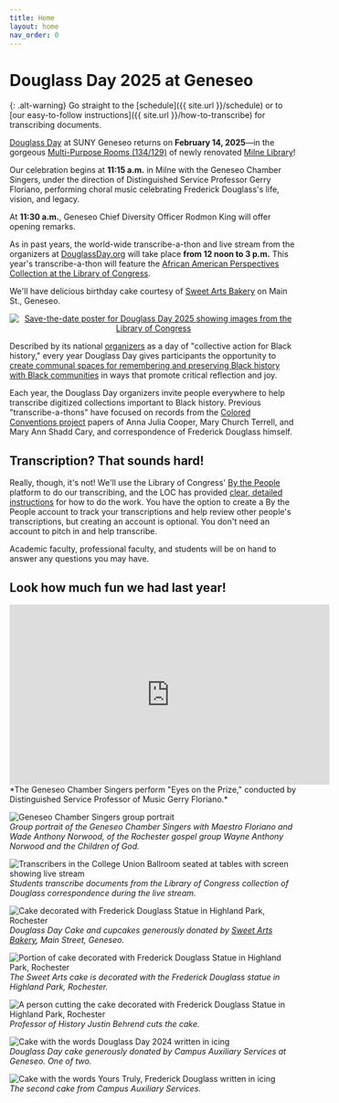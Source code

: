 ```yaml
---
title: Home
layout: home
nav_order: 0
---
```


# Douglass Day 2025 at Geneseo

{: .alt-warning}
Go straight to the [schedule]({{ site.url }}/schedule) or to [our easy-to-follow instructions]({{ site.url }}/how-to-transcribe) for transcribing documents.

[Douglass Day](https://douglassday.org) at SUNY Geneseo returns on **February 14, 2025**&mdash;in the gorgeous [Multi-Purpose Rooms (134/129)](https://d2jv02qf7xgjwx.cloudfront.net/customers/101/images/multipurpose-room.png) of newly renovated [Milne Library](https://library.geneseo.edu/)!

Our celebration begins at **11:15 a.m.** in Milne with the Geneseo Chamber Singers, under the direction of Distinguished Service Professor Gerry Floriano, performing choral music celebrating Frederick Douglass's life, vision, and legacy.

At **11:30 a.m.**, Geneseo Chief Diversity Officer Rodmon King will offer opening remarks.

As in past years, the world-wide transcribe-a-thon and live stream from the organizers at [DouglassDay.org](https://douglassday.org) will take place **from 12 noon to 3 p.m.** This year's transcribe-a-thon will feature the [African American Perspectives Collection at the Library of Congress](https://www.loc.gov/collections/african-american-perspectives-rare-books/about-this-collection/).

We'll have delicious birthday cake courtesy of [Sweet Arts Bakery](https://sweetartsny.weebly.com/) on Main St., Geneseo.

<div style="text-align: center;"><a href="https://douglassday.org"><img src="https://douglassday.org/wp-content/uploads/DDAY-2025-Save-the-Date.png" alt="Save-the-date poster for Douglass Day 2025 showing images from the Library of Congress" /></a></div>

Described by its national [organizers](https://douglassday.org/about/) as a day of "collective action for Black history," every year Douglass Day gives participants the opportunity to [create communal spaces for remembering and preserving Black history with Black communities](https://douglassday.org/about/principles/) in ways that promote critical reflection and joy.

Each year, the Douglass Day organizers invite people everywhere to help transcribe digitized collections important to Black history. Previous "transcribe-a-thons" have focused on records from the [Colored Conventions project](https://coloredconventions.org/) papers of Anna Julia Cooper, Mary Church Terrell, and Mary Ann Shadd Cary, and correspondence of Frederick Douglass himself.

## Transcription? That sounds hard!

Really, though, it's not! We'll use the Library of Congress' [By the People](https://crowd.loc.gov/) platform to do our transcribing, and the LOC has provided [clear, detailed instructions](https://crowd.loc.gov/get-started/how-to-transcribe/) for how to do the work. You have the option to create a By the People account to track your transcriptions and help review other people's transcriptions, but creating an account is optional. You don't need an account to pitch in and help transcribe.

Academic faculty, professional faculty, and students will be on hand to answer any questions you may have.

## Look how much fun we had last year!

<iframe width="560" height="315" src="https://www.youtube.com/embed/iQutmhLKZH8?si=I5tZdnxDl3SGdPvn" title="YouTube video player" frameborder="0" allow="accelerometer; autoplay; clipboard-write; encrypted-media; gyroscope; picture-in-picture; web-share" referrerpolicy="strict-origin-when-cross-origin" allowfullscreen></iframe>  
*The Geneseo Chamber Singers perform "Eyes on the Prize," conducted by Distinguished Service Professor of Music Gerry Floriano.*

![Geneseo Chamber Singers group portrait](assets/dday-24-images/geneseo-chamber-singers.jpeg)  
*Group portrait of the Geneseo Chamber Singers with Maestro Floriano and Wade Anthony Norwood, of the Rochester gospel group Wayne Anthony Norwood and the Children of God.*

![Transcribers in the College Union Ballroom seated at tables with screen showing live stream](assets/dday-24-images/transcribers-4.jpeg)  
*Students transcribe documents from the Library of Congress collection of Douglass correspondence during the live stream.*

![Cake decorated with Frederick Douglass Statue in Highland Park, Rochester](assets/dday-24-images/sweet-arts-cake.jpeg)  
*Douglass Day Cake and cupcakes generously donated by [Sweet Arts Bakery](https://sweetartsny.weebly.com/), Main Street, Geneseo.*

![Portion of cake decorated with Frederick Douglass Statue in Highland Park, Rochester](assets/dday-24-images/sweet-arts-cake-close-up.jpeg)  
*The Sweet Arts cake is decorated with the Frederick Douglass statue in Highland Park, Rochester.*

![A person cutting the cake decorated with Frederick Douglass Statue in Highland Park, Rochester](assets/dday-24-images/behrend-cuts-cake.jpeg)  
*Professor of History Justin Behrend cuts the cake.*

![Cake with the words Douglass Day 2024 written in icing](assets/dday-24-images/case-cake-2.jpeg)  
*Douglass Day cake generously donated by Campus Auxiliary Services at Geneseo. One of two.*

![Cake with the words Yours Truly, Frederick Douglass written in icing](assets/dday-24-images/cas-cake-1.jpeg)  
*The second cake from Campus Auxiliary Services.*